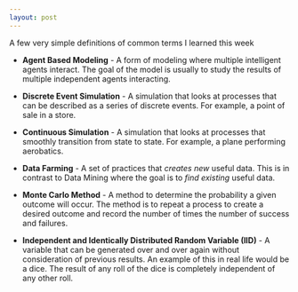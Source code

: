 ```yaml
---
layout: post
---
```

A few very simple definitions of common terms I learned this week

* **Agent Based Modeling** - A form of modeling where multiple intelligent agents interact. The goal of the model is usually to study the results of multiple independent agents interacting.

* **Discrete Event Simulation** - A simulation that looks at processes that can be described as a series of discrete events. For example, a point of sale in a store.

* **Continuous Simulation** - A simulation that looks at processes that smoothly transition from state to state. For example, a plane performing aerobatics.

* **Data Farming** - A set of practices that *creates new* useful data. This is in contrast to Data Mining where the goal is to *find existing* useful data.

* **Monte Carlo Method** - A method to determine the probability a given outcome will occur. The method is to repeat a process to create a desired outcome and record the number of times the number of success and failures.

* **Independent and Identically Distributed Random Variable (IID)** - A variable that can be generated over and over again without consideration of previous results. An example of this in real life would be a dice. The result of any roll of the dice is completely independent of any other roll.


